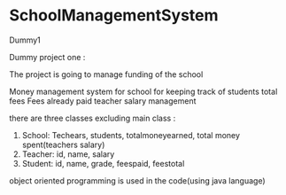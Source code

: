 # SchoolManagementSystem
Dummy1



Dummy project one :


The project is going to manage funding of the school

Money management system for school 
for keeping track of students total fees 
Fees already paid
teacher salary management


there are three classes excluding main class :
1. School:
  Techears, students, totalmoneyearned, total money spent(teachers salary)
2. Teacher: 
  id, name, salary
3. Student: 
  id, name, grade, feespaid, feestotal 
  
object oriented programming is used in the code(using java language)
  
  


